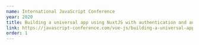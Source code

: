 ```yaml
---
name: International JavaScript Conference
year: 2020
title: Building a universal app using NuxtJS with authentication and authorization made simple
link: https://javascript-conference.com/vue-js/building-a-universal-app-using-nuxt-js-with-authentication-and-authorization-made-simple/
order: 1
---
```

